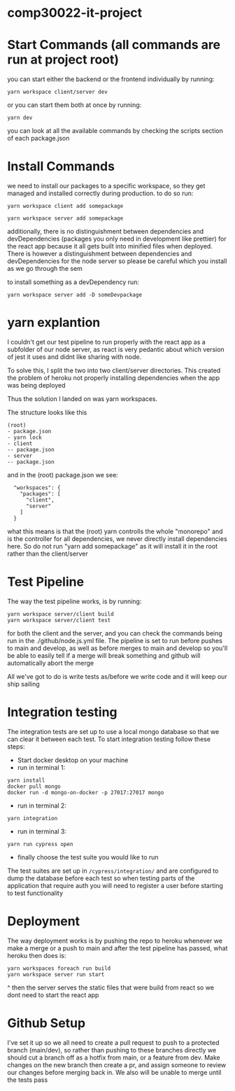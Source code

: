# comp30022-it-project

# Start Commands (all commands are run at project root)

you can start either the backend or the frontend individually by running:

```
yarn workspace client/server dev
```

or you can start them both at once by running:

```
yarn dev
```

you can look at all the available commands by checking the scripts section of each package.json

# Install Commands

we need to install our packages to a specific workspace, so they get managed and installed correctly during production. to do so run:

```
yarn workspace client add somepackage
```

```
yarn workspace server add somepackage
```

additionally, there is no distinguishment between dependencies and devDependencies (packages you only need in development like prettier) for the react app because it
all gets built into minified files when deployed. There is however a distinguishment between dependencies and devDependencies for the node server so please be careful
which you install as we go through the sem

to install something as a devDependency run:

```
yarn workspace server add -D someDevpackage
```

# yarn explantion

I couldn't get our test pipeline to run properly with the react app as a subfolder of our node server, as react is very pedantic about which version of jest it uses and didnt like
sharing with node.

To solve this, I split the two into two client/server directories. This created the problem of heroku not properly installing dependencies when the app was being deployed

Thus the solution I landed on was yarn workspaces.

The structure looks like this

```
(root)
- package.json
- yarn lock
- client
-- package.json
- server
-- package.json
```

and in the (root) package.json we see:

```
  "workspaces": {
    "packages": [
      "client",
      "server"
    ]
  }
```

what this means is that the (root) yarn controlls the whole "monorepo" and is the controller for all dependencies, we never directly install dependencies here.
So do not run "yarn add somepackage" as it will install it in the root rather than the client/server

# Test Pipeline

The way the test pipeline works, is by running:

```
yarn workspace server/client build
yarn workspace server/client test
```

for both the client and the server, and you can check the commands being run in the ./github/node.js.yml file.
The pipeline is set to run before pushes to main and develop, as well as before merges to main and develop so you'll be able to easily tell if a merge will break something
and github will automatically abort the merge

All we've got to do is write tests as/before we write code and it will keep our ship sailing

# Integration testing

The integration tests are set up to use a local mongo database so that we can clear it between each test.
To start integration testing follow these steps:

- Start docker desktop on your machine
- run in terminal 1: 
```
yarn install
docker pull mongo
docker run -d mongo-on-docker -p 27017:27017 mongo
```
- run in terminal 2:
```
yarn integration
```
- run in terminal 3:
```
yarn run cypress open
```
- finally choose the test suite you would like to run

The test suites are set up in `/cypress/integration/` and are configured to dump the database before each test
so when testing parts of the application that require auth you will need to register a user before starting
to test functionality

# Deployment

The way deployment works is by pushing the repo to heroku whenever we make a merge or a push to main and after the test pipeline has passed, what heroku then does is:

```
yarn workspaces foreach run build
yarn workspace server run start
```

^ then the server serves the static files that were build from react so we dont need to start the react app

# Github Setup

I've set it up so we all need to create a pull request to push to a protected branch (main/dev), so rather than pushing to these branches directly we should cut a branch off
as a hotfix from main, or a feature from dev. Make changes on the new branch then create a pr, and assign someone to review our changes before merging back in. We also will be
unable to merge until the tests pass
